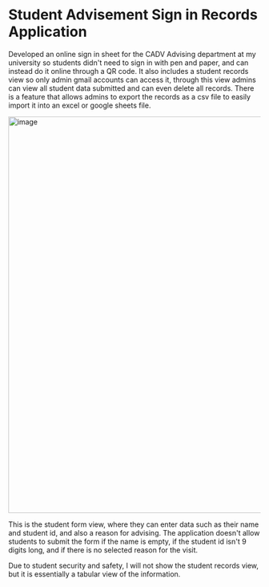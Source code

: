 # Student Advisement Sign in Records Application

Developed an online sign in sheet for the CADV Advising department at my university so students didn't need to sign in with pen and paper, and can instead do it online through a QR code. It also includes a student records view so only admin gmail accounts can access it, through this view admins can view all student data submitted and can even delete all records. There is a feature that allows admins to export the records as a csv file to easily import it into an excel or google sheets file.

<img width="790" alt="image" src="https://user-images.githubusercontent.com/51735830/218007164-f0a46163-83aa-4bd1-8af2-cb26b6836b96.png">

This is the student form view, where they can enter data such as their name and student id, and also a reason for advising. The application doesn't allow students to submit the form if the name is empty, if the student id isn't 9 digits long, and if there is no selected reason for the visit.

Due to student security and safety, I will not show the student records view, but it is essentially a tabular view of the information.

